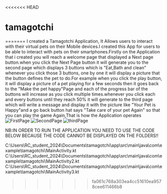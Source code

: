 <<<<<<< HEAD
# tamagotchi
 
=======
I created a Tamagotchi Application, It Allows users to interact with their virtual pets on their Mobile devices.I created this App for users to be able to interact with pets on their smartphones.Firstly on the Application that i created you will reach a welcome page that displayed a Next page button.when you click the Next Page button it will generate you to the second page which displays 3 buttons which is "Eat,Bath and clean" whenever you click those 3 buttons, one by one it will display a picture that the button defines the pet to do.For example when you click the play button, it will display a picture of a pet playing for a few seconds then it goes back to the "Make the pet happy"Page and each of the progress bar of the buttons will increase as you click multiple times.whenever you click each and every buttons until they reach 50% it will generate to the third page which will write a message and display it with the picture like "Your Pet is Happy"and a go back button hat says "Take care of your pet Again" so that you can play the game Again,That is how the Application operates  
![FirstPage](https://github.com/thatolenpitja/tamagotchiApp/assets/161457234/e9dd432b-8f65-4275-8c1a-d62f620eaffe)
![SecondPage](https://github.com/thatolenpitja/tamagotchiApp/assets/161457234/09963bfe-6cf7-475e-8ff8-fdd08242876f)
![thirdPage](https://github.com/thatolenpitja/tamagotchiApp/assets/161457234/8ed90285-b51f-415f-9765-34e2d7dc7e2f)


NB:IN ORDER TO RUN THE APPLICATION YOU NEED TO USE THE CODE BELOW BECAUSE THE CODE CANNOT BE DISPLAYED ON THE FOLDERS!!


C:\Users\RC_student_2024\Documents\tamagotchi\app\src\main\java\com\example\tamagotchi\MainActivity.kt
C:\Users\RC_student_2024\Documents\tamagotchi\app\src\main\java\com\example\tamagotchi\MainActivity2.kt
C:\Users\RC_student_2024\Documents\tamagotchi\app\src\main\java\com\example\tamagotchi\MainActivity3.kt
>>>>>>> fa061c768a303ea4cc51610ea9578cee611466b8
